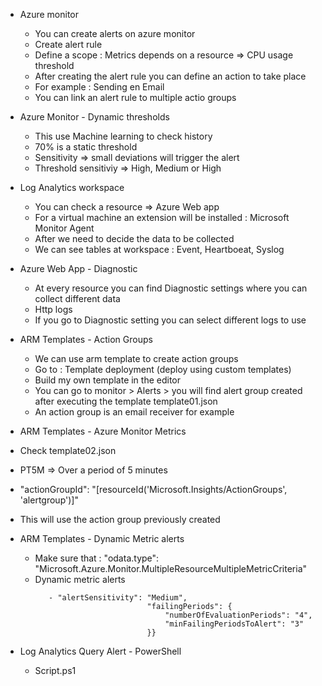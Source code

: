 - Azure monitor 
  - You can create alerts on azure monitor
  - Create alert rule
  - Define a scope : Metrics depends on a resource => CPU usage threshold
  - After creating the alert rule you can define an action to take place
  - For example : Sending en Email
  - You can link an alert rule to multiple actio groups

- Azure Monitor - Dynamic thresholds
  - This use Machine learning to check history
  - 70% is a static threshold
  - Sensitivity => small deviations will trigger the alert
  - Threshold sensitiviy => High, Medium or High

- Log Analytics workspace
  - You can check a resource => Azure Web app
  - For a virtual machine an extension will be installed : Microsoft Monitor Agent
  - After we need to decide the data to be collected
  - We can see tables at workspace : Event, Heartboeat, Syslog

- Azure Web App - Diagnostic
  - At every resource you can find Diagnostic settings where you can collect different data
  - Http logs
  - If you go to Diagnostic setting you can select different logs to use

- ARM Templates - Action Groups
  - We can use arm template to create action groups
  - Go to : Template deployment (deploy using custom templates)
  - Build my own template in the editor
  - You can go to monitor > Alerts > you will find alert group created after executing the 
    template template01.json
  - An action group is an email receiver for example

- ARM Templates - Azure Monitor Metrics
 - Check template02.json
 - PT5M => Over a period of 5 minutes
 - "actionGroupId": "[resourceId('Microsoft.Insights/ActionGroups', 'alertgroup')]"
 - This will use the action group previously created

 - ARM Templates - Dynamic Metric alerts
   - Make sure that : "odata.type": "Microsoft.Azure.Monitor.MultipleResourceMultipleMetricCriteria"
   - Dynamic metric alerts 
      ```
         - "alertSensitivity": "Medium",
                               "failingPeriods": {
                                   "numberOfEvaluationPeriods": "4",
                                   "minFailingPeriodsToAlert": "3"
                               }} 
      ```

- Log Analytics Query Alert - PowerShell
  - Script.ps1

